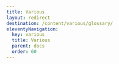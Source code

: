 ```yaml
---
title: Various
layout: redirect
destination: /content/various/glossary/
eleventyNavigation:
  key: various
  title: Various
  parent: docs
  order: 60
---
```

